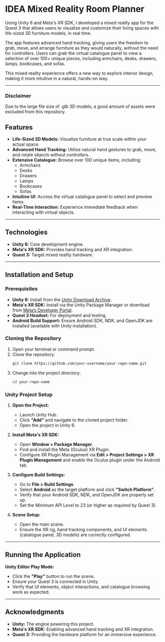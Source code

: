 # IDEA Mixed Reality Room Planner

Using Unity 6 and Meta's XR SDK, I developed a mixed reality app for the Quest 3 that allows users to visualize and customize their living spaces with life-sized 3D furniture models, in real time. 

The app features advanced hand tracking, giving users the freedom to grab, move, and arrange furniture as they would naturally, without the need for controllers. Users can grab the virtual catalogue panel to view a selection of over 100+ unique pieces, including armchairs, desks, drawers, lamps, bookcases, and sofas. 

This mixed reality experience offers a new way to explore interior design, making it more intuitive in a natural, hands-on way.

---

### Disclaimer

Due to the large file size of .glb 3D models, a good amount of assets were excluded from this repository.

## Features

- **Life-Sized 3D Models:** Visualize furniture at true scale within your actual space.
- **Advanced Hand Tracking:** Utilize natural hand gestures to grab, move, and rotate objects without controllers.
- **Extensive Catalogue:** Browse over 100 unique items, including:
  - Armchairs
  - Desks
  - Drawers
  - Lamps
  - Bookcases
  - Sofas
- **Intuitive UI:** Access the virtual catalogue panel to select and preview items.
- **Real-Time Interaction:** Experience immediate feedback when interacting with virtual objects.

---

## Technologies

- **Unity 6:** Core development engine.
- **Meta's XR SDK:** Provides hand tracking and XR integration.
- **Quest 3:** Target mixed reality hardware.

---

## Installation and Setup

### Prerequisites

- **Unity 6:** Install from the [Unity Download Archive](https://unity3d.com/get-unity/download/archive).
- **Meta's XR SDK:** Install via the Unity Package Manager or download from [Meta’s Developer Portal](https://developer.oculus.com/).
- **Quest 3 Headset:** For deployment and testing.
- **Android Build Support:** Ensure Android SDK, NDK, and OpenJDK are installed (available with Unity installation).

### Cloning the Repository

1. Open your terminal or command prompt.
2. Clone the repository:
   ```bash
   git clone https://github.com/your-username/your-repo-name.git
   ```
3. Change into the project directory:
   ```bash
   cd your-repo-name
   ```

### Unity Project Setup

1. **Open the Project:**
   - Launch Unity Hub.
   - Click **"Add"** and navigate to the cloned project folder.
   - Open the project in Unity 6.

2. **Install Meta's XR SDK:**
   - Open **Window > Package Manager**.
   - Find and install the Meta (Oculus) XR Plugin.
   - Configure XR Plugin Management via **Edit > Project Settings > XR Plugin Management** and enable the Oculus plugin under the Android tab.

3. **Configure Build Settings:**
   - Go to **File > Build Settings**.
   - Select **Android** as the target platform and click **"Switch Platform"**.
   - Verify that your Android SDK, NDK, and OpenJDK are properly set up.
   - Set the Minimum API Level to 23 (or higher as required by Quest 3).

4. **Scene Setup:**
   - Open the main scene.
   - Ensure the XR rig, hand tracking components, and UI elements (catalogue panel, 3D models) are correctly configured.

---

## Running the Application

**Unity Editor Play Mode:**
   - Click the **"Play"** button to run the scene.
   - Ensure your Quest 3 is connected in Unity.
   - Verify that UI elements, object interactions, and catalogue browsing work as expected.

---

## Acknowledgments

- **Unity:** The engine powering this project.
- **Meta's XR SDK:** Enabling advanced hand tracking and XR integration.
- **Quest 3:** Providing the hardware platform for an immersive experience.
